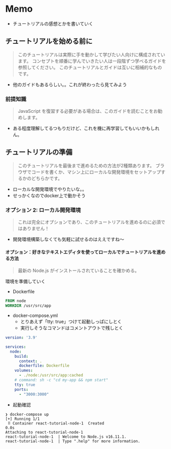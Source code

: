 # Memo

- チュートリアルの感想とかを書いていく

## チュートリアルを始める前に

> このチュートリアルは実際に手を動かして学びたい人向けに構成されています。
> コンセプトを順番に学んでいきたい人は一段階ずつ学べるガイドを参照してください。
> このチュートリアルとガイドは互いに相補的なものです。

- 他のガイドもあるらしい。。これが終わったら見てみよう

### 前提知識

> JavaScript を復習する必要がある場合は、このガイドを読むことをお勧めします。

- ある程度理解してるつもりだけど、これを機に再学習してもいいかもしれん。

## チュートリアルの準備

> このチュートリアルを最後まで進めるための方法が2種類あります。
> ブラウザでコードを書くか、マシン上にローカルな開発環境をセットアップするかのどちらかです。

- ローカルな開発環境でやりたいな。。
- せっかくなのでdocker上で動かそう

### オプション 2: ローカル開発環境

> これは完全にオプションであり、このチュートリアルを進めるのに必須ではありません！

- 開発環境構築しなくても気軽に試せるのはええですね〜

#### オプション：好きなテキストエディタを使ってローカルでチュートリアルを進める方法

> 最新の Node.js がインストールされていることを確かめる。

環境を準備していく

- Dockerfile

```Dockerfile
FROM node
WORKDIR /usr/src/app
```

- docker-compose.yml
  - とりあえず「tty: true」つけて起動しっぱにしとく
  - 実行しそうなコマンドはコメントアウトで残しとく

```yaml
version: '3.9'

services:
  node:
    build:
      context: .
      dockerfile: Dockerfile
    volumes:
      - ./node:/usr/src/app:cached
    # command: sh -c "cd my-app && npm start"
    tty: true
    ports:
      - "3000:3000"
```

- 起動確認

```shellscript
❯ docker-compose up
[+] Running 1/1
 ⠿ Container react-tutorial-node-1  Created                                                           0.0s
Attaching to react-tutorial-node-1
react-tutorial-node-1  | Welcome to Node.js v16.11.1.
react-tutorial-node-1  | Type ".help" for more information.
```
